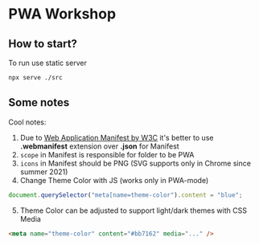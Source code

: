 # PWA Workshop

## How to start?

To run use static server

```bash
npx serve ./src
```

## Some notes

Cool notes:

1. Due to [Web Application Manifest by W3C](https://www.w3.org/TR/appmanifest/) it's better to use **.webmanifest** extension over **.json** for Manifest
2. `scope` in Manifest is responsible for folder to be PWA
3. `icons` in Manifest should be PNG (SVG supports only in Chrome since summer 2021)
4. Change Theme Color with JS (works only in PWA-mode)

```js
document.querySelector("meta[name=theme-color").content = "blue";
```

5. Theme Color can be adjusted to support light/dark themes with CSS Media

```html
<meta name="theme-color" content="#bb7162" media="..." />
```
